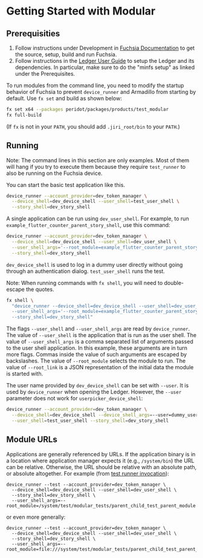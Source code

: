 # Getting Started with Modular

## Prerequisities

1. Follow instructions under Development in [Fuchsia Documentation] to get the
   source, setup, build and run Fuchsia.
2. Follow instructions in the [Ledger User Guide] to setup the Ledger and its
   dependencies. In particular, make sure to do the "minfs setup" as linked
   under the Prerequisites.

To run modules from the command line, you need to modify the startup behavior of
Fuchsia to prevent `device_runner` and Armadillo from starting by default. Use
`fx set` and build as shown below:

``` sh
fx set x64 --packages peridot/packages/products/test_modular
fx full-build
```

(If `fx` is not in your `PATH`, you should add `.jiri_root/bin` to your
`PATH`.)

## Running

Note: The command lines in this section are only examples. Most of them will
hang if you try to execute them because they require `test_runner` to also be
running on the Fuchsia device.

You can start the basic test application like this.

```sh
device_runner --account_provider=dev_token_manager \
  --device_shell=dev_device_shell --user_shell=test_user_shell \
  --story_shell=dev_story_shell
```

A single application can be run using `dev_user_shell`. For example, to run
`example_flutter_counter_parent_story_shell`, use this command:

```sh
device_runner --account_provider=dev_token_manager \
  --device_shell=dev_device_shell --user_shell=dev_user_shell \
  --user_shell_args='--root_module=example_flutter_counter_parent_story_shell' \
  --story_shell=dev_story_shell
```

`dev_device_shell` is used to log in a dummy user directly without going through
an authentication dialog. `test_user_shell` runs the test.

Note: When running commands with `fx shell`, you will need to double-escape the
quotes.

```sh
fx shell \
  "device_runner --device_shell=dev_device_shell --user_shell=dev_user_shell \
  --user_shell_args='--root_module=example_flutter_counter_parent_story_shell,--root_link={\\\"http://schema.domokit.org/counter\\\":5}' \
  --story_shell=dev_story_shell"
```

The flags `--user_shell` and `--user_shell_args` are read by `device_runner`.
The value of `--user_shell` is the application that is run as the user shell.
The value of `--user_shell_args` is a comma separated list of arguments passed
to the user shell application. In this example, these arguments are in turn more
flags.  Commas inside the value of such arguments are escaped by backslashes.
The value of `--root_module` selects the module to run. The value of
`--root_link` is a JSON representation of the initial data the module is started
with.

The user name provided by `dev_device_shell` can be set with `--user`. It is
used by `device_runner` when opening the Ledger.  However, the `--user`
parameter does not work for `userpicker_device_shell`:

```sh
device_runner --account_provider=dev_token_manager \
  --device_shell=dev_device_shell --device_shell_args=--user=dummy_user \
  --user_shell=test_user_shell --story_shell=dev_story_shell
```

## Module URLs

Applications are generally referenced by URLs. If the application binary is in a
location where application manager expects it (e.g., `/system/bin`)
the URL can be relative. Otherwise, the URL should be relative with an absolute
path, or absolute altogether. For example (from [test runner invocation]):

```
device_runner --test --account_provider=dev_token_manager \
  --device_shell=dev_device_shell --user_shell=dev_user_shell \
  --story_shell=dev_story_shell \
  --user_shell_args=--root_module=/system/test/modular_tests/parent_child_test_parent_module
```

or even more generally:

```
device_runner --test --account_provider=dev_token_manager \
  --device_shell=dev_device_shell --user_shell=dev_user_shell \
  --story_shell=dev_story_shell \
  --user_shell_args=--root_module=file:///system/test/modular_tests/parent_child_test_parent_module
```

[Fuchsia Documentation]: https://fuchsia.googlesource.com/docs/+/master/README.md
[Ledger User Guide]: ../ledger/user_guide.md
[test runner invocation]: ../../tests/modular_tests.json
